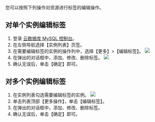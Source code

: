 您可以按照下列操作对资源进行标签的编辑操作。

## 对单个实例编辑标签
1. 登录 [云数据库 MySQL 控制台](https://console.cloud.tencent.com/cdb)。
2. 在左侧导航选择【实例列表】页签。
3. 在需要编辑标签的实例的操作列中，选择【更多】>【编辑标签】。
![](https://main.qcloudimg.com/raw/9df668d7f868d52ce6bd02356cab8e64.png)
4. 在弹出的对话框中，添加、修改、删除标签。
![](https://main.qcloudimg.com/raw/dfdac125ebddd57c3546c7e6ee97091d.png)
5. 确认无误后，单击【确定】即可。

## 对多个实例编辑标签
1. 在实例列表勾选需要编辑标签的实例。
![](https://main.qcloudimg.com/raw/a45c75739688e63be6721555f07ac7df.png)
2. 单击列表顶部【更多操作】，单击【编辑标签】。
3. 在弹出的对话框中，添加、修改、删除标签。
4. 确认无误后，单击【确定】即可。
